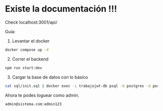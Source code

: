 # Existe la documentación !!!

Check localhost:3001/api/

Guía:

1. Levantar el docker

```bash
docker compose up -d
```

2. Correr el backend

```bash
npm run start:dev
```

3. Cargar la base de datos con lo básico

```bash
cat sql/init.sql | docker exec -i trabajojwt-db psql -U postgres -d postgres
```

Ahora te podes loguear como admin.

```bash
admin@sistema.com:admin123
```
